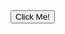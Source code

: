 <!DOCTYPE html>

<html>
    <head>
        <title>Get a free cookie</title>
        <link rel="stylesheet" href="style.css">
        <script src= "func.js"></script>
    </head>
    <body>
        <div id = 'button2'>
        <button class="button1" type = 'button' onmouseover="move()">Click Me!</button>
        </div>
    </body>
</html>
